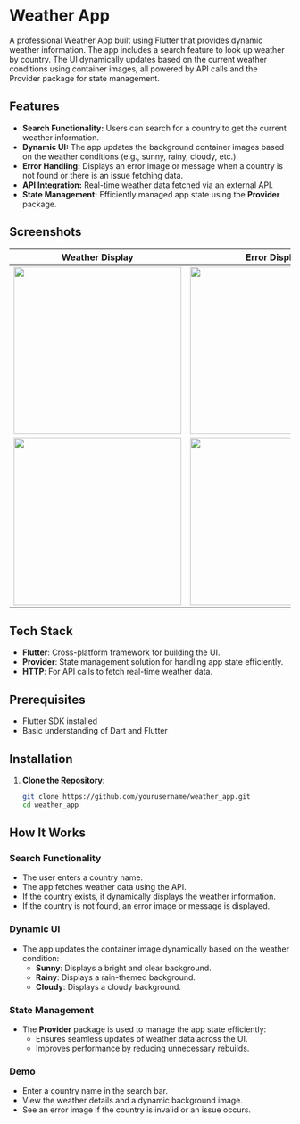 # Weather App

A professional Weather App built using Flutter that provides dynamic weather information. The app includes a search feature to look up weather by country. The UI dynamically updates based on the current weather conditions using container images, all powered by API calls and the Provider package for state management.

## Features

- **Search Functionality:** Users can search for a country to get the current weather information.
- **Dynamic UI:** The app updates the background container images based on the weather conditions (e.g., sunny, rainy, cloudy, etc.).
- **Error Handling:** Displays an error image or message when a country is not found or there is an issue fetching data.
- **API Integration:** Real-time weather data fetched via an external API.
- **State Management:** Efficiently managed app state using the **Provider** package.

## Screenshots

| Weather Display | Error Display |
|-----------------|---------------|
|<img src="https://github.com/user-attachments/assets/cdd747b4-e561-4ca3-b5e5-689e690c6558" width="300px">|<img src="https://github.com/user-attachments/assets/213a538f-42d9-440c-b197-173bc3af77a6" width="300px">|
|<img src="https://github.com/user-attachments/assets/44b75ca4-400d-4cfc-9f18-d9784db5334a" width="300px">|<img src="https://github.com/user-attachments/assets/37d4361d-468d-4683-9d1f-a5c65b358cd8" width="300px">|


## Tech Stack

- **Flutter**: Cross-platform framework for building the UI.
- **Provider**: State management solution for handling app state efficiently.
- **HTTP**: For API calls to fetch real-time weather data.

## Prerequisites

- Flutter SDK installed
- Basic understanding of Dart and Flutter

## Installation

1. **Clone the Repository**:
   ```bash
   git clone https://github.com/yourusername/weather_app.git
   cd weather_app
## How It Works

### Search Functionality
- The user enters a country name.
- The app fetches weather data using the API.
- If the country exists, it dynamically displays the weather information.
- If the country is not found, an error image or message is displayed.

### Dynamic UI
- The app updates the container image dynamically based on the weather condition:
  - **Sunny**: Displays a bright and clear background.
  - **Rainy**: Displays a rain-themed background.
  - **Cloudy**: Displays a cloudy background.

### State Management
- The **Provider** package is used to manage the app state efficiently:
  - Ensures seamless updates of weather data across the UI.
  - Improves performance by reducing unnecessary rebuilds.

### Demo
- Enter a country name in the search bar.
- View the weather details and a dynamic background image.
- See an error image if the country is invalid or an issue occurs.
